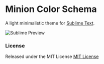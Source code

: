# Minion Color Schema

A light minimalistic theme for [Sublime Text](http://www.sublimetext.com/).

![Sublime Preview](https://raw.github.com/ivankomolin/sublimetext-minion/screenshot.png)

### License
Released under the MIT License [MIT License](http://opensource.org/licenses/MIT)
